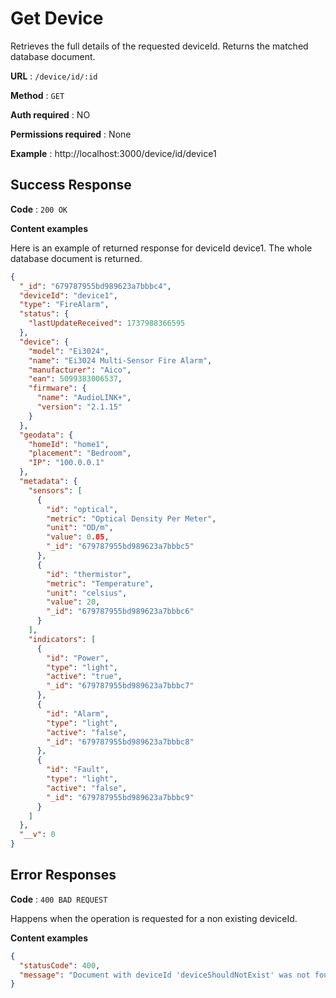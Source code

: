 # Get Device

Retrieves the full details of the requested deviceId. Returns the matched database document.

**URL** : `/device/id/:id`

**Method** : `GET`

**Auth required** : NO

**Permissions required** : None

**Example** : http://localhost:3000/device/id/device1

## Success Response

**Code** : `200 OK`

**Content examples**

Here is an example of returned response for deviceId device1. The whole database document is returned.

```json
{
  "_id": "679787955bd989623a7bbbc4",
  "deviceId": "device1",
  "type": "FireAlarm",
  "status": {
    "lastUpdateReceived": 1737988366595
  },
  "device": {
    "model": "Ei3024",
    "name": "Ei3024 Multi-Sensor Fire Alarm",
    "manufacturer": "Aico",
    "ean": 5099383006537,
    "firmware": {
      "name": "AudioLINK+",
      "version": "2.1.15"
    }
  },
  "geodata": {
    "homeId": "home1",
    "placement": "Bedroom",
    "IP": "100.0.0.1"
  },
  "metadata": {
    "sensors": [
      {
        "id": "optical",
        "metric": "Optical Density Per Meter",
        "unit": "OD/m",
        "value": 0.05,
        "_id": "679787955bd989623a7bbbc5"
      },
      {
        "id": "thermistor",
        "metric": "Temperature",
        "unit": "celsius",
        "value": 20,
        "_id": "679787955bd989623a7bbbc6"
      }
    ],
    "indicators": [
      {
        "id": "Power",
        "type": "light",
        "active": "true",
        "_id": "679787955bd989623a7bbbc7"
      },
      {
        "id": "Alarm",
        "type": "light",
        "active": "false",
        "_id": "679787955bd989623a7bbbc8"
      },
      {
        "id": "Fault",
        "type": "light",
        "active": "false",
        "_id": "679787955bd989623a7bbbc9"
      }
    ]
  },
  "__v": 0
}
```

## Error Responses

**Code** : `400 BAD REQUEST`

Happens when the operation is requested for a non existing deviceId.

**Content examples**

```json
{
  "statusCode": 400,
  "message": "Document with deviceId 'deviceShouldNotExist' was not found in database."
}
```
